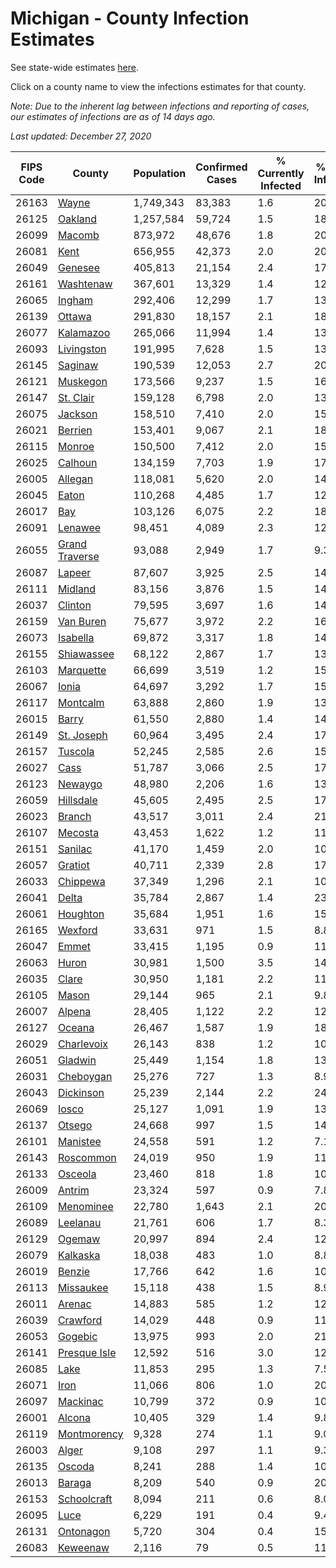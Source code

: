 # Michigan - County Infection Estimates

See state-wide estimates [here](/infections/us-mi).

Click on a county name to view the infections estimates for that county.

*Note: Due to the inherent lag between infections and reporting of cases, our estimates of infections are as of 14 days ago.*

*Last updated: December 27, 2020*

|   FIPS Code |                           County |   Population |   Confirmed Cases |   % Currently Infected |   % Total Infected |
|-------------|----------------------------------|--------------|-------------------|------------------------|--------------------|
|       26163 |                   [Wayne](wayne) |    1,749,343 |            83,383 |                    1.6 |               20.2 |
|       26125 |               [Oakland](oakland) |    1,257,584 |            59,724 |                    1.5 |               18.1 |
|       26099 |                 [Macomb](macomb) |      873,972 |            48,676 |                    1.8 |               20.2 |
|       26081 |                     [Kent](kent) |      656,955 |            42,373 |                    2.0 |               20.2 |
|       26049 |               [Genesee](genesee) |      405,813 |            21,154 |                    2.4 |               17.7 |
|       26161 |           [Washtenaw](washtenaw) |      367,601 |            13,329 |                    1.4 |               12.7 |
|       26065 |                 [Ingham](ingham) |      292,406 |            12,299 |                    1.7 |               13.2 |
|       26139 |                 [Ottawa](ottawa) |      291,830 |            18,157 |                    2.1 |               18.8 |
|       26077 |           [Kalamazoo](kalamazoo) |      265,066 |            11,994 |                    1.4 |               13.9 |
|       26093 |         [Livingston](livingston) |      191,995 |             7,628 |                    1.5 |               13.0 |
|       26145 |               [Saginaw](saginaw) |      190,539 |            12,053 |                    2.7 |               20.3 |
|       26121 |             [Muskegon](muskegon) |      173,566 |             9,237 |                    1.5 |               16.6 |
|       26147 |           [St. Clair](st.-clair) |      159,128 |             6,798 |                    2.0 |               13.9 |
|       26075 |               [Jackson](jackson) |      158,510 |             7,410 |                    2.0 |               15.0 |
|       26021 |               [Berrien](berrien) |      153,401 |             9,067 |                    2.1 |               18.9 |
|       26115 |                 [Monroe](monroe) |      150,500 |             7,412 |                    2.0 |               15.8 |
|       26025 |               [Calhoun](calhoun) |      134,159 |             7,703 |                    1.9 |               17.7 |
|       26005 |               [Allegan](allegan) |      118,081 |             5,620 |                    2.0 |               14.4 |
|       26045 |                   [Eaton](eaton) |      110,268 |             4,485 |                    1.7 |               12.7 |
|       26017 |                       [Bay](bay) |      103,126 |             6,075 |                    2.2 |               18.1 |
|       26091 |               [Lenawee](lenawee) |       98,451 |             4,089 |                    2.3 |               12.6 |
|       26055 | [Grand Traverse](grand-traverse) |       93,088 |             2,949 |                    1.7 |                9.3 |
|       26087 |                 [Lapeer](lapeer) |       87,607 |             3,925 |                    2.5 |               14.3 |
|       26111 |               [Midland](midland) |       83,156 |             3,876 |                    1.5 |               14.3 |
|       26037 |               [Clinton](clinton) |       79,595 |             3,697 |                    1.6 |               14.6 |
|       26159 |           [Van Buren](van-buren) |       75,677 |             3,972 |                    2.2 |               16.0 |
|       26073 |             [Isabella](isabella) |       69,872 |             3,317 |                    1.8 |               14.4 |
|       26155 |         [Shiawassee](shiawassee) |       68,122 |             2,867 |                    1.7 |               13.6 |
|       26103 |           [Marquette](marquette) |       66,699 |             3,519 |                    1.2 |               15.8 |
|       26067 |                   [Ionia](ionia) |       64,697 |             3,292 |                    1.7 |               15.4 |
|       26117 |             [Montcalm](montcalm) |       63,888 |             2,860 |                    1.9 |               13.5 |
|       26015 |                   [Barry](barry) |       61,550 |             2,880 |                    1.4 |               14.1 |
|       26149 |         [St. Joseph](st.-joseph) |       60,964 |             3,495 |                    2.4 |               17.1 |
|       26157 |               [Tuscola](tuscola) |       52,245 |             2,585 |                    2.6 |               15.4 |
|       26027 |                     [Cass](cass) |       51,787 |             3,066 |                    2.5 |               17.7 |
|       26123 |               [Newaygo](newaygo) |       48,980 |             2,206 |                    1.6 |               13.5 |
|       26059 |           [Hillsdale](hillsdale) |       45,605 |             2,495 |                    2.5 |               17.4 |
|       26023 |                 [Branch](branch) |       43,517 |             3,011 |                    2.4 |               21.0 |
|       26107 |               [Mecosta](mecosta) |       43,453 |             1,622 |                    1.2 |               11.1 |
|       26151 |               [Sanilac](sanilac) |       41,170 |             1,459 |                    2.0 |               10.8 |
|       26057 |               [Gratiot](gratiot) |       40,711 |             2,339 |                    2.8 |               17.3 |
|       26033 |             [Chippewa](chippewa) |       37,349 |             1,296 |                    2.1 |               10.1 |
|       26041 |                   [Delta](delta) |       35,784 |             2,867 |                    1.4 |               23.5 |
|       26061 |             [Houghton](houghton) |       35,684 |             1,951 |                    1.6 |               15.8 |
|       26165 |               [Wexford](wexford) |       33,631 |               971 |                    1.5 |                8.8 |
|       26047 |                   [Emmet](emmet) |       33,415 |             1,195 |                    0.9 |               11.1 |
|       26063 |                   [Huron](huron) |       30,981 |             1,500 |                    3.5 |               14.6 |
|       26035 |                   [Clare](clare) |       30,950 |             1,181 |                    2.2 |               11.3 |
|       26105 |                   [Mason](mason) |       29,144 |               965 |                    2.1 |                9.8 |
|       26007 |                 [Alpena](alpena) |       28,405 |             1,122 |                    2.2 |               12.7 |
|       26127 |                 [Oceana](oceana) |       26,467 |             1,587 |                    1.9 |               18.1 |
|       26029 |         [Charlevoix](charlevoix) |       26,143 |               838 |                    1.2 |               10.0 |
|       26051 |               [Gladwin](gladwin) |       25,449 |             1,154 |                    1.8 |               13.5 |
|       26031 |           [Cheboygan](cheboygan) |       25,276 |               727 |                    1.3 |                8.9 |
|       26043 |           [Dickinson](dickinson) |       25,239 |             2,144 |                    2.2 |               24.8 |
|       26069 |                   [Iosco](iosco) |       25,127 |             1,091 |                    1.9 |               13.7 |
|       26137 |                 [Otsego](otsego) |       24,668 |               997 |                    1.5 |               14.3 |
|       26101 |             [Manistee](manistee) |       24,558 |               591 |                    1.2 |                7.1 |
|       26143 |           [Roscommon](roscommon) |       24,019 |               950 |                    1.9 |               11.9 |
|       26133 |               [Osceola](osceola) |       23,460 |               818 |                    1.8 |               10.5 |
|       26009 |                 [Antrim](antrim) |       23,324 |               597 |                    0.9 |                7.8 |
|       26109 |           [Menominee](menominee) |       22,780 |             1,643 |                    2.1 |               20.7 |
|       26089 |             [Leelanau](leelanau) |       21,761 |               606 |                    1.7 |                8.3 |
|       26129 |                 [Ogemaw](ogemaw) |       20,997 |               894 |                    2.4 |               12.9 |
|       26079 |             [Kalkaska](kalkaska) |       18,038 |               483 |                    1.0 |                8.8 |
|       26019 |                 [Benzie](benzie) |       17,766 |               642 |                    1.6 |               10.7 |
|       26113 |           [Missaukee](missaukee) |       15,118 |               438 |                    1.5 |                8.9 |
|       26011 |                 [Arenac](arenac) |       14,883 |               585 |                    1.2 |               12.5 |
|       26039 |             [Crawford](crawford) |       14,029 |               448 |                    0.9 |               11.3 |
|       26053 |               [Gogebic](gogebic) |       13,975 |               993 |                    2.0 |               21.2 |
|       26141 |     [Presque Isle](presque-isle) |       12,592 |               516 |                    3.0 |               12.1 |
|       26085 |                     [Lake](lake) |       11,853 |               295 |                    1.3 |                7.5 |
|       26071 |                     [Iron](iron) |       11,066 |               806 |                    1.0 |               20.8 |
|       26097 |             [Mackinac](mackinac) |       10,799 |               372 |                    0.9 |               10.3 |
|       26001 |                 [Alcona](alcona) |       10,405 |               329 |                    1.4 |                9.8 |
|       26119 |       [Montmorency](montmorency) |        9,328 |               274 |                    1.1 |                9.0 |
|       26003 |                   [Alger](alger) |        9,108 |               297 |                    1.1 |                9.3 |
|       26135 |                 [Oscoda](oscoda) |        8,241 |               288 |                    1.4 |               10.9 |
|       26013 |                 [Baraga](baraga) |        8,209 |               540 |                    0.9 |               20.0 |
|       26153 |       [Schoolcraft](schoolcraft) |        8,094 |               211 |                    0.6 |                8.0 |
|       26095 |                     [Luce](luce) |        6,229 |               191 |                    0.4 |                9.4 |
|       26131 |           [Ontonagon](ontonagon) |        5,720 |               304 |                    0.4 |               15.7 |
|       26083 |             [Keweenaw](keweenaw) |        2,116 |                79 |                    0.5 |               11.6 |